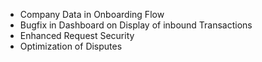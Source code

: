 - Company Data in Onboarding Flow
- Bugfix in Dashboard on Display of inbound Transactions
- Enhanced Request Security
- Optimization of Disputes